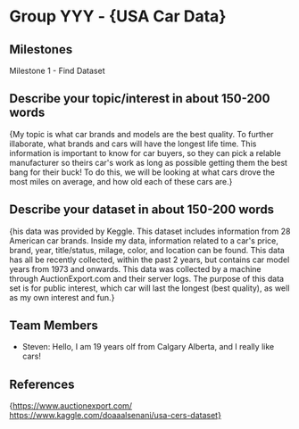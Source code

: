 # Group YYY - {USA Car Data}

## Milestones

Milestone 1 - Find Dataset

## Describe your topic/interest in about 150-200 words

{My topic is what car brands and models are the best quality. To further illaborate, what brands and cars will have the longest life time. This information is important to know for car buyers, so they can pick a relable manufacturer so theirs car's work as long as possible getting them the best bang for their buck! To do this, we will be looking at what cars drove the most miles on average, and how old each of these cars are.}

## Describe your dataset in about 150-200 words

{his data was provided by Keggle. This dataset includes information from 28 American car brands. Inside my data, information related to a car's price, brand, year, title/status, milage, color, and location can be found. This data has all be recently collected, within the past 2 years, but contains car model years from 1973 and onwards. This data was collected by a machine through AuctionExport.com and their server logs. The purpose of this data set is for public interest, which car will last the longest (best quality), as well as my own interest and fun.}

## Team Members

- Steven: Hello, I am 19 years olf from Calgary Alberta, and I really like cars!

## References

{https://www.auctionexport.com/
https://www.kaggle.com/doaaalsenani/usa-cers-dataset}
